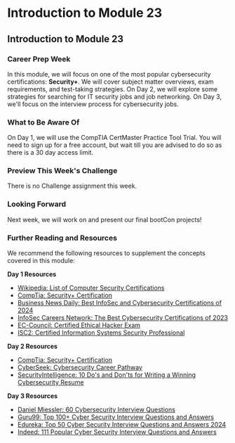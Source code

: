 # Introduction to Module 23

## Introduction to Module 23

### Career Prep Week

In this module, we will focus on one of the most popular cybersecurity certifications: **Security+**. We will cover subject matter overviews, exam requirements, and test-taking strategies. On Day 2, we will explore some strategies for searching for IT security jobs and job networking. On Day 3, we'll focus on the interview process for cybersecurity jobs.

### What to Be Aware Of

On Day 1, we will use the CompTIA CertMaster Practice Tool Trial. You will need to sign up for a free account, but wait till you are advised to do so as there is a 30 day access limit.

### Preview This Week's Challenge

There is no Challenge assignment this week.

### Looking Forward

Next week, we will work on and present our final bootCon projects!

### Further Reading and Resources

We recommend the following resources to supplement the concepts covered in this module:

**Day 1 Resources**

- [Wikipedia: List of Computer Security Certifications](https://en.wikipedia.org/wiki/List_of_computer_security_certifications)
- [CompTia: Security+ Certification](https://www.comptia.org/certifications/security)
- [Business News Daily: Best InfoSec and Cybersecurity Certifications of 2024](https://www.businessnewsdaily.com/10708-information-security-certifications.html)
- [InfoSec Careers Network: The Best Cybersecurity Certifications of 2023](https://www.infosec-careers.com/the-best-cyber-security-certifications-in-2023/)
- [EC-Council: Certified Ethical Hacker Exam](https://www.eccouncil.org/programs/certified-ethical-hacker-ceh/)
- [ISC2: Certified Information Systems Security Professional](https://www.isc2.org/Certifications/CISSP)
 
**Day 2 Resources**

- [CompTia: Security+ Certification](https://www.comptia.org/certifications/security)
- [CyberSeek: Cybersecurity Career Pathway](https://www.cyberseek.org/pathway.html) 
- [SecurityIntelligence: 10 Do's and Don'ts for Writing a Winning Cybersecurity Resume](https://securityintelligence.com/articles/10-dos-and-donts-for-writing-a-winning-cybersecurity-resume/) 
 
**Day 3 Resources**

- [Daniel Miessler: 60 Cybersecurity Interview Questions](https://danielmiessler.com/p/infosec-interview-questions)
- [Guru99: Top 100+ Cyber Security Interview Questions and Answers](https://www.guru99.com/cyber-security-interview-questions.html)
- [Edureka: Top 50 Cyber Security Interview Questions and Answers 2024](https://www.edureka.co/blog/interview-questions/cybersecurity-interview-questions/)
- [Indeed: 111 Popular Cyber Security Interview Questions and Answers](https://www.indeed.com/career-advice/interviewing/cyber-security-interview-questions)
